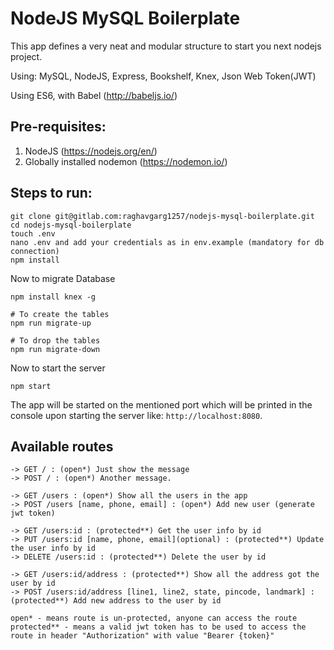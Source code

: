# NodeJS MySQL Boilerplate

This app defines a very neat and modular structure to start you next nodejs project.

Using: MySQL, NodeJS, Express, Bookshelf, Knex, Json Web Token(JWT)

Using ES6, with Babel (http://babeljs.io/)


## Pre-requisites:
1. NodeJS (https://nodejs.org/en/)
2. Globally installed nodemon (https://nodemon.io/)


## Steps to run:
```
git clone git@gitlab.com:raghavgarg1257/nodejs-mysql-boilerplate.git
cd nodejs-mysql-boilerplate
touch .env
nano .env and add your credentials as in env.example (mandatory for db connection)
npm install
```
Now to migrate Database
```
npm install knex -g

# To create the tables
npm run migrate-up

# To drop the tables
npm run migrate-down
```
Now to start the server
```
npm start
```
The app will be started on the mentioned port which will be printed in the console upon starting the server like: `http://localhost:8080`.


## Available routes
```
-> GET / : (open*) Just show the message
-> POST / : (open*) Another message.

-> GET /users : (open*) Show all the users in the app
-> POST /users [name, phone, email] : (open*) Add new user (generate jwt token)

-> GET /users:id : (protected**) Get the user info by id
-> PUT /users:id [name, phone, email](optional) : (protected**) Update the user info by id
-> DELETE /users:id : (protected**) Delete the user by id

-> GET /users:id/address : (protected**) Show all the address got the user by id
-> POST /users:id/address [line1, line2, state, pincode, landmark] : (protected**) Add new address to the user by id

open* - means route is un-protected, anyone can access the route
protected** - means a valid jwt token has to be used to access the route in header "Authorization" with value "Bearer {token}"
```
